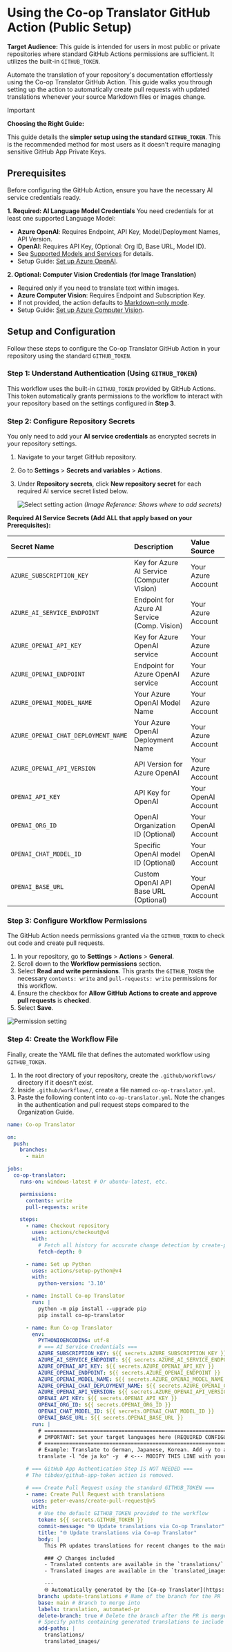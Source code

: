 # Using the Co-op Translator GitHub Action (Public Setup)

**Target Audience:** This guide is intended for users in most public or private repositories where standard GitHub Actions permissions are sufficient. It utilizes the built-in `GITHUB_TOKEN`.

Automate the translation of your repository's documentation effortlessly using the Co-op Translator GitHub Action. This guide walks you through setting up the action to automatically create pull requests with updated translations whenever your source Markdown files or images change.

> [!IMPORTANT]
>
> **Choosing the Right Guide:**
>
> This guide details the **simpler setup using the standard `GITHUB_TOKEN`**. This is the recommended method for most users as it doesn't require managing sensitive GitHub App Private Keys.
>

## Prerequisites

Before configuring the GitHub Action, ensure you have the necessary AI service credentials ready.

**1. Required: AI Language Model Credentials**
You need credentials for at least one supported Language Model:

- **Azure OpenAI**: Requires Endpoint, API Key, Model/Deployment Names, API Version.
- **OpenAI**: Requires API Key, (Optional: Org ID, Base URL, Model ID).
- See [Supported Models and Services](../../README.md/#-supported-models-and-services) for details.
- Setup Guide: [Set up Azure OpenAI](../set-up-resources/set-up-azure-openai.md).

**2. Optional: Computer Vision Credentials (for Image Translation)**

- Required only if you need to translate text within images.
- **Azure Computer Vision**: Requires Endpoint and Subscription Key.
- If not provided, the action defaults to [Markdown-only mode](../markdown-only-mode.md).
- Setup Guide: [Set up Azure Computer Vision](../set-up-resources/set-up-azure-computer-vision.md).

## Setup and Configuration

Follow these steps to configure the Co-op Translator GitHub Action in your repository using the standard `GITHUB_TOKEN`.

### Step 1: Understand Authentication (Using `GITHUB_TOKEN`)

This workflow uses the built-in `GITHUB_TOKEN` provided by GitHub Actions. This token automatically grants permissions to the workflow to interact with your repository based on the settings configured in **Step 3**.

### Step 2: Configure Repository Secrets

You only need to add your **AI service credentials** as encrypted secrets in your repository settings.

1.  Navigate to your target GitHub repository.
2.  Go to **Settings** > **Secrets and variables** > **Actions**.
3.  Under **Repository secrets**, click **New repository secret** for each required AI service secret listed below.

    ![Select setting action](./imgs/select-setting-action.png) *(Image Reference: Shows where to add secrets)*

**Required AI Service Secrets (Add ALL that apply based on your Prerequisites):**

| Secret Name                         | Description                               | Value Source                     |
| :---------------------------------- | :---------------------------------------- | :------------------------------- |
| `AZURE_SUBSCRIPTION_KEY`            | Key for Azure AI Service (Computer Vision)  | Your Azure Account               |
| `AZURE_AI_SERVICE_ENDPOINT`         | Endpoint for Azure AI Service (Comp. Vision) | Your Azure Account               |
| `AZURE_OPENAI_API_KEY`              | Key for Azure OpenAI service              | Your Azure Account               |
| `AZURE_OPENAI_ENDPOINT`             | Endpoint for Azure OpenAI service         | Your Azure Account               |
| `AZURE_OPENAI_MODEL_NAME`           | Your Azure OpenAI Model Name              | Your Azure Account               |
| `AZURE_OPENAI_CHAT_DEPLOYMENT_NAME` | Your Azure OpenAI Deployment Name         | Your Azure Account               |
| `AZURE_OPENAI_API_VERSION`          | API Version for Azure OpenAI              | Your Azure Account               |
| `OPENAI_API_KEY`                    | API Key for OpenAI                        | Your OpenAI Account              |
| `OPENAI_ORG_ID`                     | OpenAI Organization ID (Optional)         | Your OpenAI Account              |
| `OPENAI_CHAT_MODEL_ID`              | Specific OpenAI model ID (Optional)       | Your OpenAI Account              |
| `OPENAI_BASE_URL`                   | Custom OpenAI API Base URL (Optional)     | Your OpenAI Account              |

### Step 3: Configure Workflow Permissions

The GitHub Action needs permissions granted via the `GITHUB_TOKEN` to check out code and create pull requests.

1.  In your repository, go to **Settings** > **Actions** > **General**.
2.  Scroll down to the **Workflow permissions** section.
3.  Select **Read and write permissions**. This grants the `GITHUB_TOKEN` the necessary `contents: write` and `pull-requests: write` permissions for this workflow.
4.  Ensure the checkbox for **Allow GitHub Actions to create and approve pull requests** is **checked**.
5.  Select **Save**.

![Permission setting](./imgs/permission-setting.png)

### Step 4: Create the Workflow File

Finally, create the YAML file that defines the automated workflow using `GITHUB_TOKEN`.

1.  In the root directory of your repository, create the `.github/workflows/` directory if it doesn't exist.
2.  Inside `.github/workflows/`, create a file named `co-op-translator.yml`.
3.  Paste the following content into `co-op-translator.yml`. Note the changes in the authentication and pull request steps compared to the Organization Guide.

```yaml
name: Co-op Translator

on:
  push:
    branches:
      - main

jobs:
  co-op-translator:
    runs-on: windows-latest # Or ubuntu-latest, etc.

    permissions:
      contents: write
      pull-requests: write

    steps:
      - name: Checkout repository
        uses: actions/checkout@v4
        with:
          # Fetch all history for accurate change detection by create-pull-request
          fetch-depth: 0

      - name: Set up Python
        uses: actions/setup-python@v4
        with:
          python-version: '3.10'

      - name: Install Co-op Translator
        run: |
          python -m pip install --upgrade pip
          pip install co-op-translator

      - name: Run Co-op Translator
        env:
          PYTHONIOENCODING: utf-8
          # === AI Service Credentials ===
          AZURE_SUBSCRIPTION_KEY: ${{ secrets.AZURE_SUBSCRIPTION_KEY }}
          AZURE_AI_SERVICE_ENDPOINT: ${{ secrets.AZURE_AI_SERVICE_ENDPOINT }}
          AZURE_OPENAI_API_KEY: ${{ secrets.AZURE_OPENAI_API_KEY }}
          AZURE_OPENAI_ENDPOINT: ${{ secrets.AZURE_OPENAI_ENDPOINT }}
          AZURE_OPENAI_MODEL_NAME: ${{ secrets.AZURE_OPENAI_MODEL_NAME }}
          AZURE_OPENAI_CHAT_DEPLOYMENT_NAME: ${{ secrets.AZURE_OPENAI_CHAT_DEPLOYMENT_NAME }}
          AZURE_OPENAI_API_VERSION: ${{ secrets.AZURE_OPENAI_API_VERSION }}
          OPENAI_API_KEY: ${{ secrets.OPENAI_API_KEY }}
          OPENAI_ORG_ID: ${{ secrets.OPENAI_ORG_ID }}
          OPENAI_CHAT_MODEL_ID: ${{ secrets.OPENAI_CHAT_MODEL_ID }}
          OPENAI_BASE_URL: ${{ secrets.OPENAI_BASE_URL }}
        run: |
          # =====================================================================
          # IMPORTANT: Set your target languages here (REQUIRED CONFIGURATION)
          # =====================================================================
          # Example: Translate to German, Japanese, Korean. Add -y to auto-confirm.
          translate -l "de ja ko" -y  # <--- MODIFY THIS LINE with your desired languages

      # === GitHub App Authentication Step IS NOT NEEDED ===
      # The tibdex/github-app-token action is removed.

      # === Create Pull Request using the standard GITHUB_TOKEN ===
      - name: Create Pull Request with translations
        uses: peter-evans/create-pull-request@v5
        with:
          # Use the default GITHUB_TOKEN provided to the workflow
          token: ${{ secrets.GITHUB_TOKEN }}
          commit-message: "🌐 Update translations via Co-op Translator"
          title: "🌐 Update translations via Co-op Translator"
          body: |
            This PR updates translations for recent changes to the main branch.

            ### 📋 Changes included
            - Translated contents are available in the `translations/` directory
            - Translated images are available in the `translated_images/` directory

            ---
            🌐 Automatically generated by the [Co-op Translator](https://github.com/Azure/co-op-translator) GitHub Action.
          branch: update-translations # Name of the branch for the PR
          base: main # Branch to merge into
          labels: translation, automated-pr
          delete-branch: true # Delete the branch after the PR is merged/closed
          # Specify paths containing generated translations to include in the PR
          add-paths: |
            translations/
            translated_images/
```
